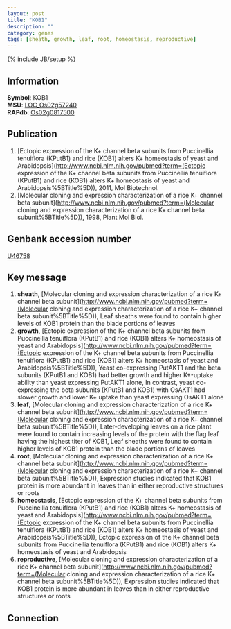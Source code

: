 ```yaml
---
layout: post
title: "KOB1"
description: ""
category: genes
tags: [sheath, growth, leaf, root, homeostasis, reproductive]
---
```

{% include JB/setup %}

## Information
__Symbol__: KOB1  
__MSU__: [LOC_Os02g57240](http://rice.plantbiology.msu.edu/cgi-bin/ORF_infopage.cgi?orf=LOC_Os02g57240)  
__RAPdb__: [Os02g0817500](http://rapdb.dna.affrc.go.jp/viewer/gbrowse_details/irgsp1?name=Os02g0817500)  

## Publication
1. [Ectopic expression of the K+ channel beta subunits from Puccinellia tenuiflora (KPutB1) and rice (KOB1) alters K+ homeostasis of yeast and Arabidopsis](http://www.ncbi.nlm.nih.gov/pubmed?term=(Ectopic expression of the K+ channel beta subunits from Puccinellia tenuiflora (KPutB1) and rice (KOB1) alters K+ homeostasis of yeast and Arabidopsis%5BTitle%5D)), 2011, Mol Biotechnol.
2. [Molecular cloning and expression characterization of a rice K+ channel beta subunit](http://www.ncbi.nlm.nih.gov/pubmed?term=(Molecular cloning and expression characterization of a rice K+ channel beta subunit%5BTitle%5D)), 1998, Plant Mol Biol.

## Genbank accession number
[U46758](http://www.ncbi.nlm.nih.gov/nuccore/U46758)

## Key message
1. __sheath__, [Molecular cloning and expression characterization of a rice K+ channel beta subunit](http://www.ncbi.nlm.nih.gov/pubmed?term=(Molecular cloning and expression characterization of a rice K+ channel beta subunit%5BTitle%5D)),  Leaf sheaths were found to contain higher levels of KOB1 protein than the blade portions of leaves
2. __growth__, [Ectopic expression of the K+ channel beta subunits from Puccinellia tenuiflora (KPutB1) and rice (KOB1) alters K+ homeostasis of yeast and Arabidopsis](http://www.ncbi.nlm.nih.gov/pubmed?term=(Ectopic expression of the K+ channel beta subunits from Puccinellia tenuiflora (KPutB1) and rice (KOB1) alters K+ homeostasis of yeast and Arabidopsis%5BTitle%5D)),  Yeast co-expressing PutAKT1 and the beta subunits (KPutB1 and KOB1) had better growth and higher K+-uptake ability than yeast expressing PutAKT1 alone, In contrast, yeast co-expressing the beta subunits (KPutB1 and KOB1) with OsAKT1 had slower growth and lower K+ uptake than yeast expressing OsAKT1 alone
3. __leaf__, [Molecular cloning and expression characterization of a rice K+ channel beta subunit](http://www.ncbi.nlm.nih.gov/pubmed?term=(Molecular cloning and expression characterization of a rice K+ channel beta subunit%5BTitle%5D)),  Later-developing leaves on a rice plant were found to contain increasing levels of the protein with the flag leaf having the highest titer of KOB1, Leaf sheaths were found to contain higher levels of KOB1 protein than the blade portions of leaves
4. __root__, [Molecular cloning and expression characterization of a rice K+ channel beta subunit](http://www.ncbi.nlm.nih.gov/pubmed?term=(Molecular cloning and expression characterization of a rice K+ channel beta subunit%5BTitle%5D)),  Expression studies indicated that KOB1 protein is more abundant in leaves than in either reproductive structures or roots
5. __homeostasis__, [Ectopic expression of the K+ channel beta subunits from Puccinellia tenuiflora (KPutB1) and rice (KOB1) alters K+ homeostasis of yeast and Arabidopsis](http://www.ncbi.nlm.nih.gov/pubmed?term=(Ectopic expression of the K+ channel beta subunits from Puccinellia tenuiflora (KPutB1) and rice (KOB1) alters K+ homeostasis of yeast and Arabidopsis%5BTitle%5D)), Ectopic expression of the K+ channel beta subunits from Puccinellia tenuiflora (KPutB1) and rice (KOB1) alters K+ homeostasis of yeast and Arabidopsis
6. __reproductive__, [Molecular cloning and expression characterization of a rice K+ channel beta subunit](http://www.ncbi.nlm.nih.gov/pubmed?term=(Molecular cloning and expression characterization of a rice K+ channel beta subunit%5BTitle%5D)),  Expression studies indicated that KOB1 protein is more abundant in leaves than in either reproductive structures or roots

## Connection


